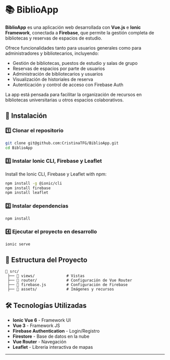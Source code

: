 # 📚 BiblioApp
**BiblioApp** es una aplicación web desarrollada con **Vue.js** e **Ionic Framework**, conectada a **Firebase**, que permite la gestión completa de bibliotecas y reservas de espacios de estudio.

Ofrece funcionalidades tanto para usuarios generales como para administradores y bibliotecarios, incluyendo:
- Gestión de bibliotecas, puestos de estudio y salas de grupo
- Reservas de espacios por parte de usuarios
- Administración de bibliotecarios y usuarios
- Visualización de historiales de reserva
- Autenticación y control de acceso con Firebase Auth

La app está pensada para facilitar la organización de recursos en bibliotecas universitarias u otros espacios colaborativos.

## 🚀 Instalación
### 1️⃣ Clonar el repositorio
```sh
git clone git@github.com:CristinaTFG/BiblioApp.git
cd BiblioApp
```

### 3️⃣ Instalar Ionic CLI, Firebase y Leaflet
Install the Ionic CLI, Firebase y Leaflet with npm:
```sh
npm install -g @ionic/cli
npm install firebase
npm install leaflet
```

### 2️⃣ Instalar dependencias
```sh
npm install
```

### 4️⃣ Ejecutar el proyecto en desarrollo
```sh
ionic serve
```

## 📁 Estructura del Proyecto
```
📂 src/
 ├── 📂 views/              # Vistas  
 ├── 📂 router/             # Configuración de Vue Router
 ├── 📂 firebase.js         # Configuración de Firebase
 ├── 📂 assets/             # Imágenes y recursos
```

## 🛠️ Tecnologías Utilizadas
- **Ionic Vue 6** - Framework UI
- **Vue 3** - Framework JS
- **Firebase Authentication** - Login/Registro
- **Firestore** - Base de datos en la nube
- **Vue Router** - Navegación
- **Leaflet** - Libreria interactiva de mapas
  
---
